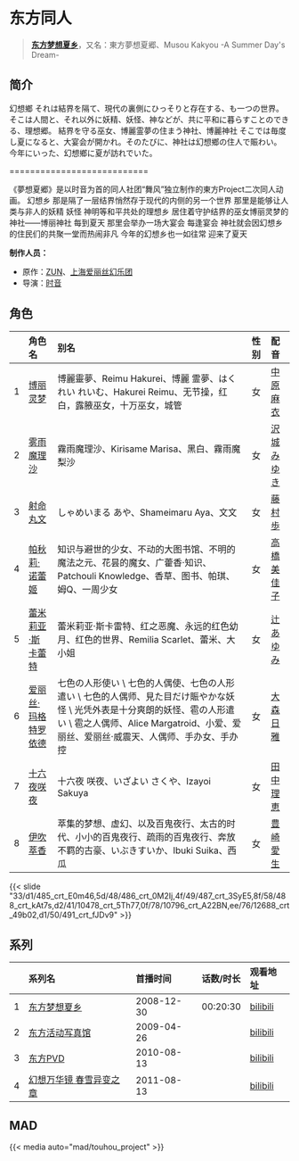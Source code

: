 # 东方同人


> <u>**[东方梦想夏乡](http://bgm.tv/subject/1171)**</u>，又名：東方夢想夏郷、Musou Kakyou -A Summer Day's Dream-

## 简介


幻想鄉
それは結界を隔て、現代の裏側にひっそりと存在する、も一つの世界。
そこは人間と、それ以外に妖精、妖怪、神などが、共に平和に暮らすことのできる、理想郷。
結界を守る巫女、博麗霊夢の住まう神社、博麗神社
そこでは毎度し夏になると、大宴会が開かれ。そのたびに、神社は幻想鄉の住人で賑わい。
今年にいった、幻想鄉に夏が訪れでいた。

===========================

《夢想夏郷》是以时音为首的同人社团“舞风”独立制作的東方Project二次同人动画。
幻想乡
那是隔了一层结界悄然存于现代的内侧的另一个世界
那里是能够让人类与非人的妖精 妖怪 神明等和平共处的理想乡
居住着守护结界的巫女博丽灵梦的神社——博丽神社
每到夏天 那里会举办一场大宴会
每逢宴会 神社就会因幻想乡的住民们的共聚一堂而热闹非凡
今年的幻想乡也一如往常 迎来了夏天

**制作人员：**
- 原作：[ZUN](http://bgm.tv/person/5812)、[上海爱丽丝幻乐团](http://bgm.tv/person/7993)
- 导演：[时音](http://bgm.tv/person/6245)

## 角色

|     |   角色名   |   别名  | 性别 |  配音  |
|:--- |:------  |:----      |:---  |:--   |
| 1 | [博丽灵梦](http://bgm.tv/character/485) | 博麗靈夢、Reimu Hakurei、博麗 霊夢、はくれい れいむ、Hakurei Reimu、无节操，红白，露腋巫女，十万巫女，城管 | 女 | [中原麻衣](http://bgm.tv/person/4145) |
| 2 | [雾雨魔理沙](http://bgm.tv/character/486) | 霧雨魔理沙、Kirisame Marisa、黑白、霧雨魔梨沙 | 女 | [沢城みゆき](http://bgm.tv/person/4244) |
| 3 | [射命丸文](http://bgm.tv/character/487) | しゃめいまる あや、Shameimaru Aya、文文 | 女 | [藤村歩](http://bgm.tv/person/4783) |
| 4 | [帕秋莉·诺蕾姬](http://bgm.tv/character/488) | 知识与避世的少女、不动的大图书馆、不明的魔法之元、花昙的魔女、广藿香·知识、Patchouli Knowledge、香草、图书、帕琪、姆Q、一周少女 | 女 | [高橋美佳子](http://bgm.tv/person/4412) |
| 5 | [蕾米莉亚·斯卡蕾特](http://bgm.tv/character/10478) | 蕾米莉亚·斯卡雷特、红之恶魔、永远的红色幼月、红色的世界、Remilia Scarlet、蕾米、大小姐 | 女 | [辻あゆみ](http://bgm.tv/person/4784) |
| 6 | [爱丽丝·玛格特罗依德](http://bgm.tv/character/10796) | 七色の人形使い \ 七色的人偶使、七色の人形遣い \ 七色的人偶师、見た目だけ賑やかな妖怪 \ 光凭外表是十分爽朗的妖怪、雹の人形遣い \ 雹之人偶师、Alice Margatroid、小爱、爱丽丝、爱丽丝·威震天、人偶师、手办女、手办控 | 女 | [大森日雅](http://bgm.tv/person/14923) |
| 7 | [十六夜咲夜](http://bgm.tv/character/12688) | 十六夜 咲夜、いざよい さくや、Izayoi Sakuya | 女 | [田中理恵](http://bgm.tv/person/3862) |
| 8 | [伊吹萃香](http://bgm.tv/character/491) | 萃集的梦想、虚幻、以及百鬼夜行、太古的时代、小小的百鬼夜行、疏雨的百鬼夜行、奔放不羁的古豪、いぶきすいか、Ibuki Suika、西瓜 | 女 | [豊崎愛生](http://bgm.tv/person/5001) |

{{< slide "33/d1/485_crt_E0m46,5d/48/486_crt_0M2Ij,4f/49/487_crt_3SyE5,8f/58/488_crt_kAt7s,d2/41/10478_crt_5Th77,0f/78/10796_crt_A22BN,ee/76/12688_crt_49b02,d1/50/491_crt_fJDv9" >}}

## 系列

|     | 系列名          | 首播时间       | 话数/时长    | 观看地址                                                    |
|:----|:-------------|:-----------|:---------|:--------------------------------------------------------|
| 1   |[东方梦想夏乡](https://bgm.tv/subject/1171)| 2008-12-30 | 00:20:30 | [bilibili](https://www.bilibili.com/video/BV1Cv411B7go) |
| 2   |[东方活动写真馆](https://bgm.tv/subject/49315)| 2009-04-26 |          | [bilibili](https://www.bilibili.com/video/BV1Ux411c7As) |
| 3   |[东方PVD](https://bgm.tv/subject/8061)| 2010-08-13 |          | [bilibili](https://www.bilibili.com/video/BV1jS4y1L7oW) |
| 4   |[幻想万华镜 春雪异变之章](https://bgm.tv/subject/21942)| 2011-08-13 |          | [bilibili](https://www.bilibili.com/video/BV1vR4y1L7cX) |


## MAD

{{< media  auto="mad/touhou_project"  >}}



